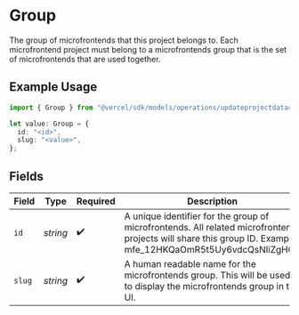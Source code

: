 # Group

The group of microfrontends that this project belongs to. Each microfrontend project must belong to a microfrontends group that is the set of microfrontends that are used together.

## Example Usage

```typescript
import { Group } from "@vercel/sdk/models/operations/updateprojectdatacache.js";

let value: Group = {
  id: "<id>",
  slug: "<value>",
};
```

## Fields

| Field                                                                                                                                                       | Type                                                                                                                                                        | Required                                                                                                                                                    | Description                                                                                                                                                 |
| ----------------------------------------------------------------------------------------------------------------------------------------------------------- | ----------------------------------------------------------------------------------------------------------------------------------------------------------- | ----------------------------------------------------------------------------------------------------------------------------------------------------------- | ----------------------------------------------------------------------------------------------------------------------------------------------------------- |
| `id`                                                                                                                                                        | *string*                                                                                                                                                    | :heavy_check_mark:                                                                                                                                          | A unique identifier for the group of microfrontends. All related microfrontend projects will share this group ID. Example: mfe_12HKQaOmR5t5Uy6vdcQsNIiZgHGB |
| `slug`                                                                                                                                                      | *string*                                                                                                                                                    | :heavy_check_mark:                                                                                                                                          | A human readable name for the microfrontends group. This will be used to display the microfrontends group in the UI.                                        |